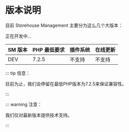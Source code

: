 # 版本说明

目前 Storehouse Management 主要分为这么几个大版本：

正在开发中...

| SM 版本 | PHP 最低要求 | 插件系统 | 在线更新 |
| ----- | -------- | ------ | ------ |
| DEV  | 7.2.5      | 不支持    | 不支持      |

::: tip 信息：

目前为止，我们会停留在最低PHP版本为7.2.5来保证兼容性。

:::

::: warning 注意：

我们仅对最新版本提供技术支持。

:::
